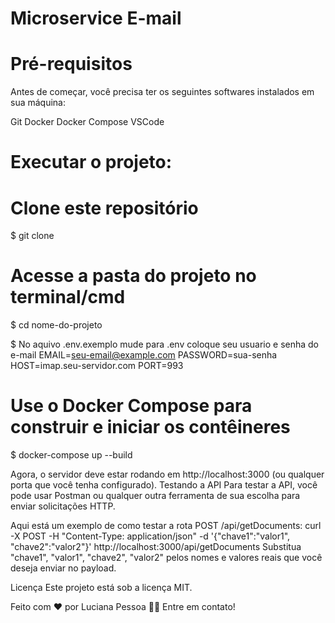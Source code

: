 # Microservice E-mail
 
# Pré-requisitos
Antes de começar, você precisa ter os seguintes softwares instalados em sua máquina:

Git
Docker
Docker Compose
VSCode

# Executar o projeto:

# Clone este repositório
$ git clone <url-do-repositorio>

# Acesse a pasta do projeto no terminal/cmd
$ cd nome-do-projeto

$ No aquivo .env.exemplo mude para .env
coloque seu usuario e senha do e-mail
EMAIL=seu-email@example.com
PASSWORD=sua-senha
HOST=imap.seu-servidor.com
PORT=993


# Use o Docker Compose para construir e iniciar os contêineres
$ docker-compose up --build

Agora, o servidor deve estar rodando em http://localhost:3000 (ou qualquer porta que você tenha configurado).
Testando a API
Para testar a API, você pode usar Postman ou qualquer outra ferramenta de sua escolha para enviar solicitações HTTP.

Aqui está um exemplo de como testar a rota POST /api/getDocuments:
curl -X POST -H "Content-Type: application/json" -d '{"chave1":"valor1", "chave2":"valor2"}' http://localhost:3000/api/getDocuments
Substitua "chave1", "valor1", "chave2", "valor2" pelos nomes e valores reais que você deseja enviar no payload.

Licença
Este projeto está sob a licença MIT.

Feito com ❤️ por Luciana Pessoa 👋🏽 Entre em contato!

